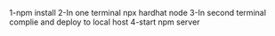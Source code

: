 1-npm install
2-In one terminal npx hardhat node
3-In second terminal complie and deploy to local host
4-start npm server  